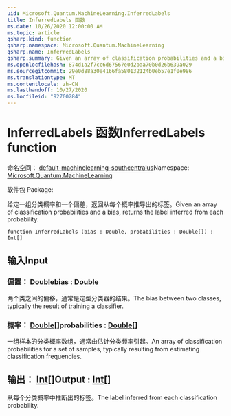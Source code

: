 ```yaml
---
uid: Microsoft.Quantum.MachineLearning.InferredLabels
title: InferredLabels 函数
ms.date: 10/26/2020 12:00:00 AM
ms.topic: article
qsharp.kind: function
qsharp.namespace: Microsoft.Quantum.MachineLearning
qsharp.name: InferredLabels
qsharp.summary: Given an array of classification probabilities and a bias, returns the label inferred from each probability.
ms.openlocfilehash: 874d1a2f7cc6d67567e0d2baa70b0d26b639a029
ms.sourcegitcommit: 29e0d88a30e4166fa580132124b0eb57e1f0e986
ms.translationtype: MT
ms.contentlocale: zh-CN
ms.lasthandoff: 10/27/2020
ms.locfileid: "92700284"
---
```

# <a name="inferredlabels-function"></a><span data-ttu-id="cf86c-102">InferredLabels 函数</span><span class="sxs-lookup"><span data-stu-id="cf86c-102">InferredLabels function</span></span>

<span data-ttu-id="cf86c-103">命名空间： [default-machinelearning-southcentralus](xref:Microsoft.Quantum.MachineLearning)</span><span class="sxs-lookup"><span data-stu-id="cf86c-103">Namespace: [Microsoft.Quantum.MachineLearning](xref:Microsoft.Quantum.MachineLearning)</span></span>

<span data-ttu-id="cf86c-104">软件包 [](https://nuget.org/packages/)</span><span class="sxs-lookup"><span data-stu-id="cf86c-104">Package: [](https://nuget.org/packages/)</span></span>


<span data-ttu-id="cf86c-105">给定一组分类概率和一个偏差，返回从每个概率推导出的标签。</span><span class="sxs-lookup"><span data-stu-id="cf86c-105">Given an array of classification probabilities and a bias, returns the label inferred from each probability.</span></span>

```qsharp
function InferredLabels (bias : Double, probabilities : Double[]) : Int[]
```


## <a name="input"></a><span data-ttu-id="cf86c-106">输入</span><span class="sxs-lookup"><span data-stu-id="cf86c-106">Input</span></span>

### <a name="bias--double"></a><span data-ttu-id="cf86c-107">偏置： [Double](xref:microsoft.quantum.lang-ref.double)</span><span class="sxs-lookup"><span data-stu-id="cf86c-107">bias : [Double](xref:microsoft.quantum.lang-ref.double)</span></span>

<span data-ttu-id="cf86c-108">两个类之间的偏移，通常是定型分类器的结果。</span><span class="sxs-lookup"><span data-stu-id="cf86c-108">The bias between two classes, typically the result of training a classifier.</span></span>


### <a name="probabilities--double"></a><span data-ttu-id="cf86c-109">概率： [Double](xref:microsoft.quantum.lang-ref.double)[]</span><span class="sxs-lookup"><span data-stu-id="cf86c-109">probabilities : [Double](xref:microsoft.quantum.lang-ref.double)[]</span></span>

<span data-ttu-id="cf86c-110">一组样本的分类概率数组，通常由估计分类频率引起。</span><span class="sxs-lookup"><span data-stu-id="cf86c-110">An array of classification probabilities for a set of samples, typically resulting from estimating classification frequencies.</span></span>



## <a name="output--int"></a><span data-ttu-id="cf86c-111">输出： [Int](xref:microsoft.quantum.lang-ref.int)[]</span><span class="sxs-lookup"><span data-stu-id="cf86c-111">Output : [Int](xref:microsoft.quantum.lang-ref.int)[]</span></span>

<span data-ttu-id="cf86c-112">从每个分类概率中推断出的标签。</span><span class="sxs-lookup"><span data-stu-id="cf86c-112">The label inferred from each classification probability.</span></span>